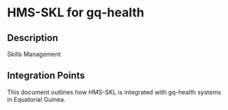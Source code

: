 # HMS-SKL for gq-health

## Description

Skills Management

## Integration Points

This document outlines how HMS-SKL is integrated with gq-health systems in Equatorial Guinea.
